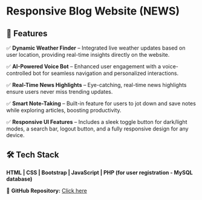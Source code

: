 # Responsive Blog Website (NEWS)  

## 🚀 Features  

✅ **Dynamic Weather Finder** – Integrated live weather updates based on user location, providing real-time insights directly on the website.  

✅ **AI-Powered Voice Bot** – Enhanced user engagement with a voice-controlled bot for seamless navigation and personalized interactions.  

✅ **Real-Time News Highlights** – Eye-catching, real-time news highlights ensure users never miss trending updates.  

✅ **Smart Note-Taking** – Built-in feature for users to jot down and save notes while exploring articles, boosting productivity.  

✅ **Responsive UI Features** – Includes a sleek toggle button for dark/light modes, a search bar, logout button, and a fully responsive design for any device.  

## 🛠 Tech Stack  
**HTML | CSS | Bootstrap | JavaScript | PHP (for user registration - MySQL database)**  

🔗 **GitHub Repository:** [Click here](https://github.com/user-attachments/assets/2a27c37d-1d4e-4c74-9625-4c3ef71bb568)

